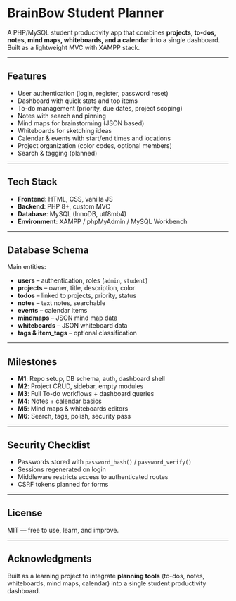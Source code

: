 # BrainBow Student Planner

A PHP/MySQL student productivity app that combines **projects, to-dos, notes, mind maps, whiteboards, and a calendar** into a single dashboard. Built as a lightweight MVC with XAMPP stack.

---

## Features

- User authentication (login, register, password reset)
- Dashboard with quick stats and top items
- To-do management (priority, due dates, project scoping)
- Notes with search and pinning
- Mind maps for brainstorming (JSON based)
- Whiteboards for sketching ideas
- Calendar & events with start/end times and locations
- Project organization (color codes, optional members)
- Search & tagging (planned)

---

## Tech Stack

- **Frontend**: HTML, CSS, vanilla JS  
- **Backend**: PHP 8+, custom MVC  
- **Database**: MySQL (InnoDB, utf8mb4)  
- **Environment**: XAMPP / phpMyAdmin / MySQL Workbench  

---


## Database Schema

Main entities:

- **users** – authentication, roles (`admin`, `student`)
- **projects** – owner, title, description, color
- **todos** – linked to projects, priority, status
- **notes** – text notes, searchable
- **events** – calendar items
- **mindmaps** – JSON mind map data
- **whiteboards** – JSON whiteboard data
- **tags & item_tags** – optional classification

---

## Milestones

- **M1**: Repo setup, DB schema, auth, dashboard shell  
- **M2**: Project CRUD, sidebar, empty modules  
- **M3**: Full To-do workflows + dashboard queries  
- **M4**: Notes + calendar basics  
- **M5**: Mind maps & whiteboards editors  
- **M6**: Search, tags, polish, security pass  

---

## Security Checklist

- Passwords stored with `password_hash()` / `password_verify()`  
- Sessions regenerated on login  
- Middleware restricts access to authenticated routes  
- CSRF tokens planned for forms 
---

## License

MIT — free to use, learn, and improve.

---

## Acknowledgments

Built as a learning project to integrate **planning tools** (to-dos, notes, whiteboards, mind maps, calendar) into a single student productivity dashboard.
